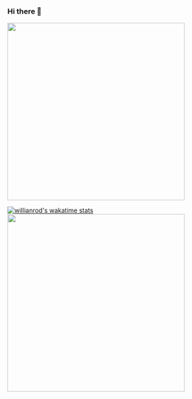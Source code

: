 ### Hi there 👋 


<!-- Miyankouh/Miyankouh** is a ✨ _special_ ✨ repository because its `README.md` (this file) appears on your GitHub profile.

Here are some ideas to get you started:

🔭 I'm currently learning Python
 🌱 I’m currently learning ...
 👯 I’m looking to collaborate on ...
 🤔 I’m looking for help with ...
 💬 Ask me about ...
 📫 How to reach me: ...
😄 Pronouns: ...
 ⚡ Fun fact: ... -->


<a href="https://github.com/Miyankouh">
<img align="center" src="https://github-readme-stats.vercel.app/api?username=Miyankouh&show_icons=true&count_private=true&include_all_commits=true" style="width:400px;" /></a>

[![willianrod's wakatime stats](https://github-readme-stats.vercel.app/api/wakatime?Miyankouh=willianrod)](https://github.com/Miyankouh/github-readme-stats)
<br/>
<a href="https://github.com/Miyankouh">
<img align="center" src="https://github-readme-stats.vercel.app/api/top-langs/?username=Miyankouh" style="width:400px;" />
</a>

